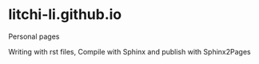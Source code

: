 # litchi-li.github.io

Personal pages

Writing with rst files, Compile with Sphinx and publish with Sphinx2Pages

